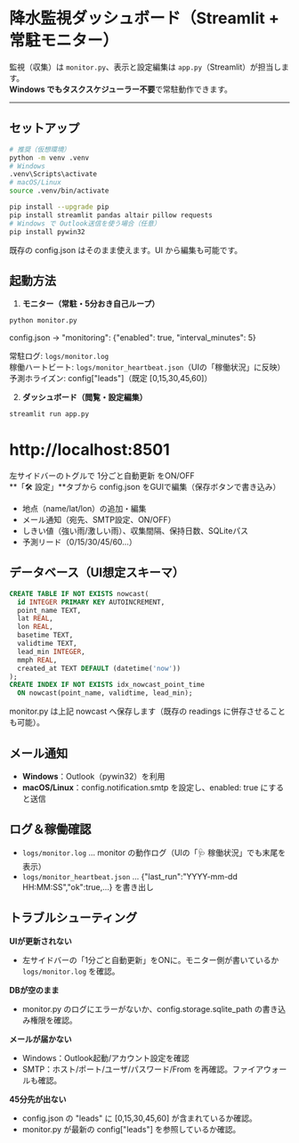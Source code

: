 # 降水監視ダッシュボード（Streamlit + 常駐モニター）

監視（収集）は `monitor.py`、表示と設定編集は `app.py`（Streamlit）が担当します。  
**Windows でもタスクスケジューラー不要**で常駐動作できます。

---

## セットアップ

```bash
# 推奨（仮想環境）
python -m venv .venv
# Windows
.venv\Scripts\activate
# macOS/Linux
source .venv/bin/activate

pip install --upgrade pip
pip install streamlit pandas altair pillow requests
# Windows で Outlook送信を使う場合（任意）
pip install pywin32
```

既存の config.json はそのまま使えます。UI から編集も可能です。

## 起動方法

1) **モニター（常駐・5分おき自己ループ）**
```bash
python monitor.py
```
config.json → "monitoring": {"enabled": true, "interval_minutes": 5}

常駐ログ: `logs/monitor.log`  
稼働ハートビート: `logs/monitor_heartbeat.json`（UIの「稼働状況」に反映）  
予測ホライズン: config["leads"]（既定 [0,15,30,45,60]）

2) **ダッシュボード（閲覧・設定編集）**
```bash
streamlit run app.py
```
# http://localhost:8501

左サイドバーのトグルで 1分ごと自動更新 をON/OFF  
**「🛠 設定」**タブから config.json をGUIで編集（保存ボタンで書き込み）

- 地点（name/lat/lon）の追加・編集
- メール通知（宛先、SMTP設定、ON/OFF）
- しきい値（強い雨/激しい雨）、収集間隔、保持日数、SQLiteパス
- 予測リード（0/15/30/45/60…）

## データベース（UI想定スキーマ）

```sql
CREATE TABLE IF NOT EXISTS nowcast(
  id INTEGER PRIMARY KEY AUTOINCREMENT,
  point_name TEXT,
  lat REAL,
  lon REAL,
  basetime TEXT,
  validtime TEXT,
  lead_min INTEGER,
  mmph REAL,
  created_at TEXT DEFAULT (datetime('now'))
);
CREATE INDEX IF NOT EXISTS idx_nowcast_point_time
  ON nowcast(point_name, validtime, lead_min);
```

monitor.py は上記 nowcast へ保存します（既存の readings に併存させることも可能）。

## メール通知

- **Windows**：Outlook（pywin32）を利用
- **macOS/Linux**：config.notification.smtp を設定し、enabled: true にすると送信

## ログ＆稼働確認

- `logs/monitor.log` … monitor の動作ログ（UIの「🩺 稼働状況」でも末尾を表示）
- `logs/monitor_heartbeat.json` … {"last_run":"YYYY-mm-dd HH:MM:SS","ok":true,…} を書き出し

## トラブルシューティング

**UIが更新されない**
- 左サイドバーの「1分ごと自動更新」をONに。モニター側が書いているか `logs/monitor.log` を確認。

**DBが空のまま**
- monitor.py のログにエラーがないか、config.storage.sqlite_path の書き込み権限を確認。

**メールが届かない**
- Windows：Outlook起動/アカウント設定を確認
- SMTP：ホスト/ポート/ユーザ/パスワード/From を再確認。ファイアウォールも確認。

**45分先が出ない**
- config.json の "leads" に [0,15,30,45,60] が含まれているか確認。
- monitor.py が最新の config["leads"] を参照しているか確認。
